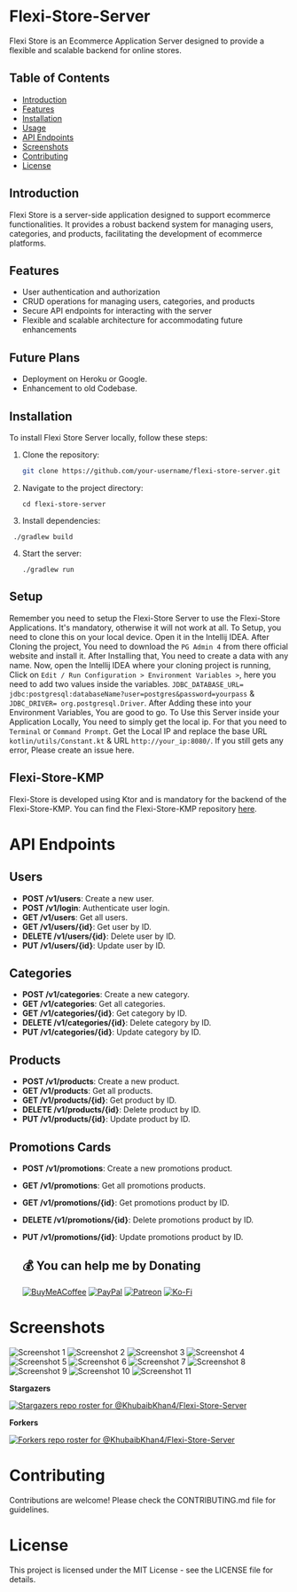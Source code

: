 # Flexi-Store-Server

Flexi Store is an Ecommerce Application Server designed to provide a flexible and scalable backend for online stores.

## Table of Contents

- [Introduction](#introduction)
- [Features](#features)
- [Installation](#installation)
- [Usage](#usage)
- [API Endpoints](#api-endpoints)
- [Screenshots](#screenshots)
- [Contributing](#contributing)
- [License](#license) 

## Introduction

Flexi Store is a server-side application designed to support ecommerce functionalities. It provides a robust backend system for managing users, categories, and products, facilitating the development of ecommerce platforms.

## Features

- User authentication and authorization
- CRUD operations for managing users, categories, and products
- Secure API endpoints for interacting with the server
- Flexible and scalable architecture for accommodating future enhancements

## Future Plans 
- Deployment on Heroku or Google.
- Enhancement to old Codebase.

## Installation

To install Flexi Store Server locally, follow these steps:

1. Clone the repository:

   ```bash
   git clone https://github.com/your-username/flexi-store-server.git
2. Navigate to the project directory:
   ```
   cd flexi-store-server
3. Install dependencies:
  ```
   ./gradlew build
```
4. Start the server:
   ```
   ./gradlew run
    ```
## Setup
Remember you need to setup the Flexi-Store Server to use the Flexi-Store Applications. It's mandatory, otherwise it will not work at all. To Setup, you need to clone this on your local device. Open it in the Intellij IDEA. 
After Cloning the project, You need to download the `PG Admin 4` from there official website and install it. After Installing that, You need to create a data with any name. Now, open the Intellij IDEA where your cloning project is running, Click on `Edit / Run Configuration > Environment Variables >`, here you need to add two values inside the variables. `JDBC_DATABASE_URL= jdbc:postgresql:databaseName?user=postgres&password=yourpass` & `JDBC_DRIVER= org.postgresql.Driver`. After Adding these into your Environment Variables, You are good to go. To Use this Server inside your Application Locally, You need to simply get the local ip. For that you need to `Terminal` or `Command Prompt`. Get the Local IP and replace the base URL `kotlin/utils/Constant.kt` & URL `http://your_ip:8080/`. If you still gets any error, Please create an issue here.

## Flexi-Store-KMP

Flexi-Store is developed using Ktor and is mandatory for the backend of the Flexi-Store-KMP. You can find the Flexi-Store-KMP repository [here](https://github.com/KhubaibKhan4/Flexi-Store-KMP). 

# API Endpoints

## Users

- **POST /v1/users**: Create a new user.
- **POST /v1/login**: Authenticate user login.
- **GET /v1/users**: Get all users.
- **GET /v1/users/{id}**: Get user by ID.
- **DELETE /v1/users/{id}**: Delete user by ID.
- **PUT /v1/users/{id}**: Update user by ID.

## Categories

- **POST /v1/categories**: Create a new category.
- **GET /v1/categories**: Get all categories.
- **GET /v1/categories/{id}**: Get category by ID.
- **DELETE /v1/categories/{id}**: Delete category by ID.
- **PUT /v1/categories/{id}**: Update category by ID.

## Products

- **POST /v1/products**: Create a new product.
- **GET /v1/products**: Get all products.
- **GET /v1/products/{id}**: Get product by ID.
- **DELETE /v1/products/{id}**: Delete product by ID.
- **PUT /v1/products/{id}**: Update product by ID.

## Promotions Cards

- **POST /v1/promotions**: Create a new promotions product.
- **GET /v1/promotions**: Get all promotions products.
- **GET /v1/promotions/{id}**: Get promotions product by ID.
- **DELETE /v1/promotions/{id}**: Delete promotions product by ID.
- **PUT /v1/promotions/{id}**: Update promotions product by ID.

  ## 💰 You can help me by Donating
  [![BuyMeACoffee](https://img.shields.io/badge/Buy%20Me%20a%20Coffee-ffdd00?style=for-the-badge&logo=buy-me-a-coffee&logoColor=black)](https://buymeacoffee.com/khubaibkhan) [![PayPal](https://img.shields.io/badge/PayPal-00457C?style=for-the-badge&logo=paypal&logoColor=white)](https://paypal.me/18.bscs) [![Patreon](https://img.shields.io/badge/Patreon-F96854?style=for-the-badge&logo=patreon&logoColor=white)](https://patreon.com/MuhammadKhubaibImtiaz) [![Ko-Fi](https://img.shields.io/badge/Ko--fi-F16061?style=for-the-badge&logo=ko-fi&logoColor=white)](https://ko-fi.com/muhammadkhubaibimtiaz) 

# Screenshots

![Screenshot 1](https://github.com/KhubaibKhan4/Flexi-Store-Server/blob/master/assests/screenshots/1.png)
![Screenshot 2](https://github.com/KhubaibKhan4/Flexi-Store-Server/blob/master/assests/screenshots/2.png)
![Screenshot 3](https://github.com/KhubaibKhan4/Flexi-Store-Server/blob/master/assests/screenshots/3.png)
![Screenshot 4](https://github.com/KhubaibKhan4/Flexi-Store-Server/blob/master/assests/screenshots/4.png)
![Screenshot 5](https://github.com/KhubaibKhan4/Flexi-Store-Server/blob/master/assests/screenshots/5.png)
![Screenshot 6](https://github.com/KhubaibKhan4/Flexi-Store-Server/blob/master/assests/screenshots/6.png)
![Screenshot 7](https://github.com/KhubaibKhan4/Flexi-Store-Server/blob/master/assests/screenshots/7.png)
![Screenshot 8](https://github.com/KhubaibKhan4/Flexi-Store-Server/blob/master/assests/screenshots/8.png)
![Screenshot 9](https://github.com/KhubaibKhan4/Flexi-Store-Server/blob/master/assests/screenshots/9.png)
![Screenshot 10](https://github.com/KhubaibKhan4/Flexi-Store-Server/blob/master/assests/screenshots/10.png)
![Screenshot 11](https://github.com/KhubaibKhan4/Flexi-Store-Server/blob/master/assests/screenshots/11.png)

**Stargazers**

[![Stargazers repo roster for @KhubaibKhan4/Flexi-Store-Server](http://reporoster.com/stars/dark/KhubaibKhan4/Flexi-Store-Server)](https://github.com/KhubaibKhan4/Flexi-Store-Server/stargazers)

**Forkers**

[![Forkers repo roster for @KhubaibKhan4/Flexi-Store-Server](http://reporoster.com/forks/dark/KhubaibKhan4/Flexi-Store-Server)](https://github.com/KhubaibKhan4/Flexi-Store-Server/network/members)

# Contributing

Contributions are welcome! Please check the CONTRIBUTING.md file for guidelines.

# License

This project is licensed under the MIT License - see the LICENSE file for details.
